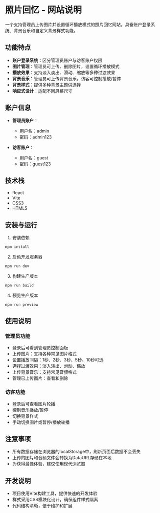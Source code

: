 # 照片回忆 - 网站说明

一个支持管理员上传图片并设置循环播放模式的照片回忆网站，具备账户登录系统、背景音乐和自定义背景样式功能。

## 功能特点

- **账户登录系统**：区分管理员账户与访客账户权限
- **图片管理**：管理员可上传、删除图片，设置循环播放模式
- **播放效果**：支持淡入淡出、滑动、缩放等多种过渡效果
- **背景音乐**：管理员可上传背景音乐，访客可控制播放/暂停
- **背景样式**：提供多种背景主题供选择
- **响应式设计**：适配不同屏幕尺寸

## 账户信息

- **管理员账户**：
  - 用户名：admin
  - 密码：admin123

- **访客账户**：
  - 用户名：guest
  - 密码：guest123

## 技术栈

- React
- Vite
- CSS3
- HTML5

## 安装与运行

1. 安装依赖
```bash
npm install
```

2. 启动开发服务器
```bash
npm run dev
```

3. 构建生产版本
```bash
npm run build
```

4. 预览生产版本
```bash
npm run preview
```

## 使用说明

### 管理员功能
- 登录后可看到管理员控制面板
- 上传图片：支持各种常见图片格式
- 设置播放间隔：1秒、2秒、3秒、5秒、10秒可选
- 选择过渡效果：淡入淡出、滑动、缩放
- 上传背景音乐：支持常见音频格式
- 管理已上传图片：查看和删除

### 访客功能
- 登录后可查看图片轮播
- 控制音乐播放/暂停
- 切换背景样式
- 手动切换图片或暂停/播放轮播

## 注意事项
- 所有数据存储在浏览器的localStorage中，刷新页面后数据不会丢失
- 上传的图片和音频文件会转换为DataURL存储在本地
- 为获得最佳体验，建议使用现代浏览器

## 开发说明
- 项目使用Vite构建工具，提供快速的开发体验
- 样式采用CSS模块化设计，确保组件样式隔离
- 代码结构清晰，便于维护和扩展